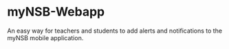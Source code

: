 # myNSB-Webapp
An easy way for teachers and students to add alerts and notifications to the myNSB mobile application.
